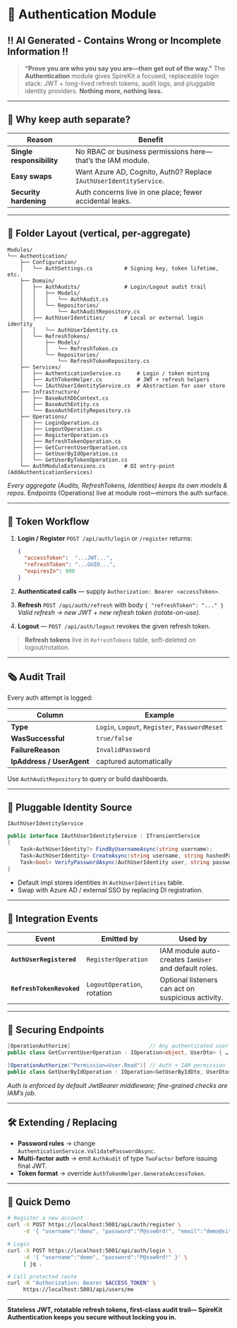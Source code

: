 ﻿# 🔐 Authentication Module

## ‼️ AI Generated - Contains Wrong or Incomplete Information ‼️

> **“Prove you are who you say you are—then get out of the way.”**
> The **Authentication** module gives SpireKit a focused, replaceable login stack: JWT + long-lived refresh tokens, audit logs, and pluggable identity providers.
> **Nothing more, nothing less.**

---

## 🚩 Why keep auth separate?

| Reason                    | Benefit                                                            |
| ------------------------- | ------------------------------------------------------------------ |
| **Single responsibility** | No RBAC or business permissions here—that’s the IAM module.        |
| **Easy swaps**            | Want Azure AD, Cognito, Auth0? Replace `IAuthUserIdentityService`. |
| **Security hardening**    | Auth concerns live in one place; fewer accidental leaks.           |

---

## 📂 Folder Layout (vertical, per-aggregate)

```
Modules/
└── Authentication/
    ├── Configuration/
    │   └── AuthSettings.cs          # Signing key, token lifetime, etc.
    ├── Domain/
    │   ├── AuthAudits/              # Login/Logout audit trail
    │   │   ├── Models/
    │   │   │   └── AuthAudit.cs
    │   │   └── Repositories/
    │   │       └── AuthAuditRepository.cs
    │   ├── AuthUserIdentities/      # Local or external login identity
    │   │   └── AuthUserIdentity.cs
    │   └── RefreshTokens/
    │       ├── Models/
    │       │   └── RefreshToken.cs
    │       └── Repositories/
    │           └── RefreshTokenRepository.cs
    ├── Services/
    │   ├── AuthenticationService.cs     # Login / token minting
    │   ├── AuthTokenHelper.cs           # JWT + refresh helpers
    │   └── IAuthUserIdentityService.cs  # Abstraction for user store
    ├── Infrastructure/
    │   ├── BaseAuthDbContext.cs
    │   ├── BaseAuthEntity.cs
    │   └── BaseAuthEntityRepository.cs
    ├── Operations/
    │   ├── LoginOperation.cs
    │   ├── LogoutOperation.cs
    │   ├── RegisterOperation.cs
    │   ├── RefreshTokenOperation.cs
    │   ├── GetCurrentUserOperation.cs
    │   ├── GetUserByIdOperation.cs
    │   └── GetUserByTokenOperation.cs
    └── AuthModuleExtensions.cs      # DI entry-point (AddAuthenticationServices)
```

*Every aggregate (Audits, RefreshTokens, Identities) keeps its own models & repos.*
Endpoints (Operations) live at module root—mirrors the auth surface.

---

## 🔑 Token Workflow

1. **Login / Register**
   `POST /api/auth/login` or `/register` returns:

   ```json
   {
     "accessToken":  "...JWT...",
     "refreshToken": "...GUID...",
     "expiresIn": 900
   }
   ```
2. **Authenticated calls** — supply `Authorization: Bearer <accessToken>`.
3. **Refresh**
   `POST /api/auth/refresh` with body `{ "refreshToken": "..." }`
   *Valid refresh → new JWT + new refresh token (rotate-on-use).*
4. **Logout** — `POST /api/auth/logout` revokes the given refresh token.

> **Refresh tokens** live in `RefreshTokens` table, soft-deleted on logout/rotation.

---

## 🗞️ Audit Trail

Every auth attempt is logged:

| Column                    | Example                                        |
| ------------------------- | ---------------------------------------------- |
| **Type**                  | `Login`, `Logout`, `Register`, `PasswordReset` |
| **WasSuccessful**         | `true/false`                                   |
| **FailureReason**         | `InvalidPassword`                              |
| **IpAddress / UserAgent** | captured automatically                         |

Use `AuthAuditRepository` to query or build dashboards.

---

## 🔌 Pluggable Identity Source

`IAuthUserIdentityService`

```csharp
public interface IAuthUserIdentityService : ITransientService
{
    Task<AuthUserIdentity?> FindByUsernameAsync(string username);
    Task<AuthUserIdentity> CreateAsync(string username, string hashedPassword, string email);
    Task<bool> VerifyPasswordAsync(AuthUserIdentity user, string password);
}
```

* Default impl stores identities in `AuthUserIdentities` table.
* Swap with Azure AD / external SSO by replacing DI registration.

---

## 📡 Integration Events

| Event                     | Emitted by                  | Used by                                              |
| ------------------------- | --------------------------- | ---------------------------------------------------- |
| **`AuthUserRegistered`**  | `RegisterOperation`         | IAM module auto-creates `IamUser` and default roles. |
| **`RefreshTokenRevoked`** | `LogoutOperation`, rotation | Optional listeners can act on suspicious activity.   |

---

## 🔐 Securing Endpoints

```csharp
[OperationAuthorize]                         // Any authenticated user
public class GetCurrentUserOperation : IOperation<object, UserDto> { … }

[OperationAuthorize("Permission=User.Read")] // Auth + IAM permission
public class GetUserByIdOperation : IOperation<GetUserByIdDto, UserDto> { … }
```

*Auth is enforced by default JwtBearer middleware; fine-grained checks are IAM’s job.*

---

## 🛠️ Extending / Replacing

* **Password rules** → change `AuthenticationService.ValidatePasswordAsync`.
* **Multi-factor auth** → emit `AuthAudit` of type `TwoFactor` before issuing final JWT.
* **Token format** → override `AuthTokenHelper.GenerateAccessToken`.

---

## 🏁 Quick Demo

```bash
# Register a new account
curl -X POST https://localhost:5001/api/auth/register \
     -d '{ "username":"demo", "password":"P@ssw0rd!", "email":"demo@site.com" }'

# Login
curl -X POST https://localhost:5001/api/auth/login \
     -d '{ "username":"demo", "password":"P@ssw0rd!" }' \
     | jq .

# Call protected route
curl -H "Authorization: Bearer $ACCESS_TOKEN" \
     https://localhost:5001/api/users/me
```

---

**Stateless JWT, rotatable refresh tokens, first-class audit trail—
SpireKit Authentication keeps you secure without locking you in.**
